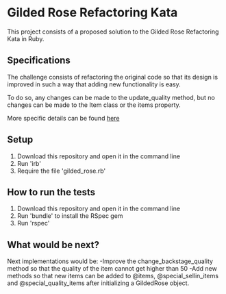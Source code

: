 Gilded Rose Refactoring Kata
==========
This project consists of a proposed solution to the Gilded Rose Refactoring Kata in Ruby.

Specifications
-------
The challenge consists of refactoring the original code so that its design is improved in such a way that adding new functionality is easy.

To do so, any changes can be made to the update_quality method, but no changes can be made to the Item class or the items property.

More specific details can be found [here](https://github.com/makersacademy/course/blob/master/individual_challenges/gilded_rose.md)

Setup
-------
1. Download this repository and open it in the command line
2. Run 'irb'
3. Require the file 'gilded_rose.rb'


How to run the tests
-------
1. Download this repository and open it in the command line
2. Run 'bundle' to install the RSpec gem
3. Run 'rspec'

What would be next?
-------
Next implementations would be:
-Improve the change_backstage_quality method so that the quality of the item cannot get higher than 50
-Add new methods so that new items can be added to @items, @special_sellin_items and @special_quality_items after initializing a GildedRose object.
